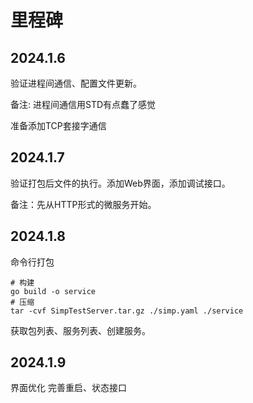 # 里程碑

## 2024.1.6

验证进程间通信、配置文件更新。

备注: 进程间通信用STD有点蠢了感觉

准备添加TCP套接字通信

## 2024.1.7

验证打包后文件的执行。添加Web界面，添加调试接口。

备注：先从HTTP形式的微服务开始。

## 2024.1.8

命令行打包

````shell
# 构建
go build -o service
# 压缩
tar -cvf SimpTestServer.tar.gz ./simp.yaml ./service
````

获取包列表、服务列表、创建服务。

## 2024.1.9

界面优化 完善重启、状态接口
